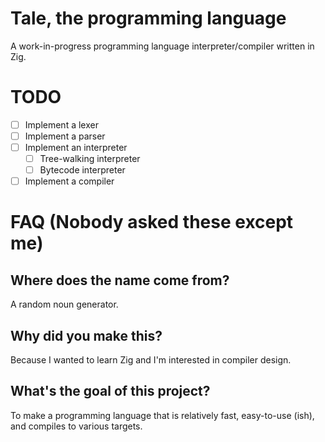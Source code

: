 # Tale, the programming language
A work-in-progress programming language interpreter/compiler written in Zig.

# TODO
- [ ] Implement a lexer
- [ ] Implement a parser
- [ ] Implement an interpreter
  - [ ] Tree-walking interpreter
  - [ ] Bytecode interpreter
- [ ] Implement a compiler

# FAQ (Nobody asked these except me)

## Where does the name come from?
A random noun generator.

## Why did you make this?
Because I wanted to learn Zig and I'm interested in compiler design.

## What's the goal of this project?
To make a programming language that is relatively fast, easy-to-use (ish), and compiles to various targets.